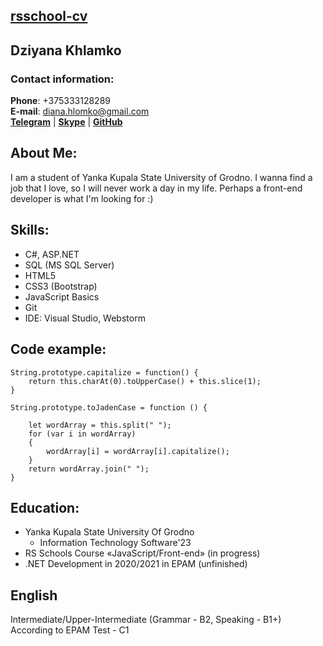 [rsschool-cv]()
---------------------
## Dziyana Khlamko
### Contact information:
**Phone**: +375333128289  
**E-mail**: diana.hlomko@gmail.com  
[**Telegram**](https://t.me/KEIRAFF) | [**Skype**](https://join.skype.com/invite/gCqptJk8rdEU) | [**GitHub**](https://github.com/keiraff)    

## About Me:
I am a student of Yanka Kupala State University of Grodno. I wanna find a job that I love, so I will never work a day in my life. Perhaps a front-end developer is what I'm looking for :)
## Skills:
* C#, ASP.NET
* SQL (MS SQL Server)
* HTML5
* CSS3 (Bootstrap)
* JavaScript Basics
* Git
* IDE: Visual Studio, Webstorm  
## Code example:
```
String.prototype.capitalize = function() {
    return this.charAt(0).toUpperCase() + this.slice(1);
}

String.prototype.toJadenCase = function () {

    let wordArray = this.split(" ");
    for (var i in wordArray)
    {
        wordArray[i] = wordArray[i].capitalize();
    }
    return wordArray.join(" ");
}
```
## Education:
* Yanka Kupala State University Of Grodno 
  * Information Technology Software'23  
* RS Schools Course «JavaScript/Front-end» (in progress)
* .NET Development in 2020/2021 in EPAM (unfinished)
## English
Intermediate/Upper-Intermediate (Grammar - B2, Speaking - B1+)  
According to EPAM Test - C1
